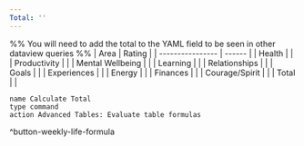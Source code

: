 ```yaml
---
Total: ''
---
```

%% You will need to add the total to the YAML field to be seen in other dataview queries %%
| Area             | Rating |
| ---------------- | ------ |
| Health           |       |
| Productivity     |       |
| Mental Wellbeing |       |
| Learning         |       |
| Relationships    |       |
| Goals            |       |
| Experiences      |       |
| Energy           |       |
| Finances         |       |
| Courage/Spirit   |       |
| Total            |       |
<!-- TBLFM: @>$2=sum(@I..@-1) -->
```button
name Calculate Total
type command
action Advanced Tables: Evaluate table formulas
```
^button-weekly-life-formula
